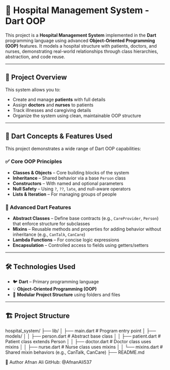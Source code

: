 # 🏥 Hospital Management System - Dart OOP

This project is a **Hospital Management System** implemented in the **Dart** programming language using advanced **Object-Oriented Programming (OOP)** features. It models a hospital structure with patients, doctors, and nurses, demonstrating real-world relationships through class hierarchies, abstraction, and code reuse.

---

## 📌 Project Overview

This system allows you to:

- Create and manage **patients** with full details
- Assign **doctors** and **nurses** to patients
- Track illnesses and caregiving details
- Organize the system using clean, maintainable OOP structure

---

## 🧠 Dart Concepts & Features Used

This project demonstrates a wide range of Dart OOP capabilities:

### ✅ Core OOP Principles

- **Classes & Objects** – Core building blocks of the system
- **Inheritance** – Shared behavior via a base `Person` class
- **Constructors** – With named and optional parameters
- **Null Safety** – Using `?`, `??`, `late`, and null-aware operators
- **Lists & Iteration** – For managing groups of people

### 🧩 Advanced Dart Features

- **Abstract Classes** – Define base contracts (e.g., `CareProvider`, `Person`) that enforce structure for subclasses
- **Mixins** – Reusable methods and properties for adding behavior without inheritance (e.g., `CanTalk`, `CanCare`)
- **Lambda Functions** – For concise logic expressions
- **Encapsulation** – Controlled access to fields using getters/setters

---

## 🛠 Technologies Used

- 🐦 **Dart** – Primary programming language
- 💡 **Object-Oriented Programming (OOP)**
- 🧱 **Modular Project Structure** using folders and files


---

## 🏗️ Project Structure

hospital_system/
├── lib/
│ ├── main.dart # Program entry point
│ ├── models/
│ │ ├── person.dart # Abstract base class
│ │ ├── patient.dart # Patient class extends Person
│ │ ├── doctor.dart # Doctor class uses mixins
│ │ ├── nurse.dart # Nurse class uses mixins
│ │ └── mixins.dart # Shared mixin behaviors (e.g., CanTalk, CanCare)
├── README.md




👤 Author
Afnan Ali
GitHub: @AfnanAli537
